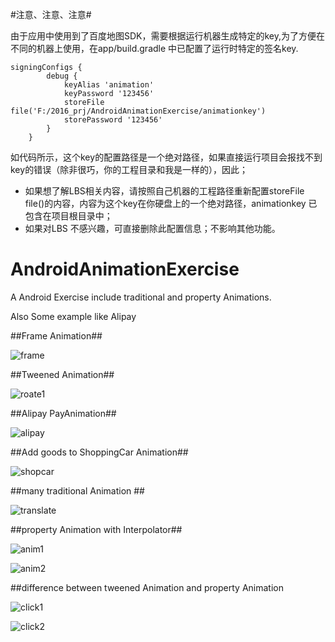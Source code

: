 #注意、注意、注意#


由于应用中使用到了百度地图SDK，需要根据运行机器生成特定的key,为了方便在不同的机器上使用，在app/build.gradle 中已配置了运行时特定的签名key.

```
signingConfigs {
        debug {
            keyAlias 'animation'
            keyPassword '123456'
            storeFile file('F:/2016_prj/AndroidAnimationExercise/animationkey')
            storePassword '123456'
        }
    }

```

如代码所示，这个key的配置路径是一个绝对路径，如果直接运行项目会报找不到key的错误（除非很巧，你的工程目录和我是一样的），因此；
- 如果想了解LBS相关内容，请按照自己机器的工程路径重新配置storeFile file()的内容，内容为这个key在你硬盘上的一个绝对路径，animationkey 已包含在项目根目录中；
- 如果对LBS 不感兴趣，可直接删除此配置信息；不影响其他功能。




# AndroidAnimationExercise
A Android Exercise include traditional and property Animations.

Also Some example like Alipay 

##Frame Animation##

![frame](https://raw.githubusercontent.com/REBOOTERS/AndroidAnimationExercise/master/screen/frame.gif)

##Tweened Animation##

![roate1](https://raw.githubusercontent.com/REBOOTERS/AndroidAnimationExercise/master/screen/rotate1.gif)

##Alipay PayAnimation##

![alipay](https://raw.githubusercontent.com/REBOOTERS/AndroidAnimationExercise/master/screen/alipay.gif)

##Add goods to ShoppingCar Animation##

![shopcar](https://raw.githubusercontent.com/REBOOTERS/AndroidAnimationExercise/master/screen/shopcar.gif)

##many traditional Animation ##

![translate](https://raw.githubusercontent.com/REBOOTERS/AndroidAnimationExercise/master/screen/translate.gif)

##property Animation with Interpolator##

![anim1](https://raw.githubusercontent.com/REBOOTERS/AndroidAnimationExercise/master/screen/anim1.gif)

![anim2](https://raw.githubusercontent.com/REBOOTERS/AndroidAnimationExercise/master/screen/anim2.gif)

##difference between tweened Animation and property Animation

![click1](https://raw.githubusercontent.com/REBOOTERS/AndroidAnimationExercise/master/screen/click1.gif)

![click2](https://raw.githubusercontent.com/REBOOTERS/AndroidAnimationExercise/master/screen/click2.gif)
